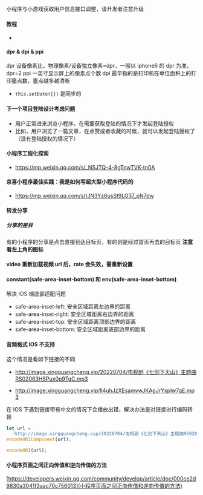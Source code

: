 小程序与小游戏获取用户信息接口调整，请开发者注意升级

> [](https://developers.weixin.qq.com/community/develop/doc/0000a26e1aca6012e896a517556c01)

#### 教程

- [](https://blog.csdn.net/weidong_y/article/details/79636386?utm_medium=distribute.pc_relevant.none-task-blog-2%7Edefault%7EBlogCommendFromBaidu%7Edefault-8.control&depth_1-utm_source=distribute.pc_relevant.none-task-blog-2%7Edefault%7EBlogCommendFromBaidu%7Edefault-8.control)

#### dpr & dpi & ppi

dpr 设备像素比，物理像素/设备独立像素=dpr，一般以 iphone6 的 dpr 为准，dpr=2
ppi 一英寸显示屏上的像素点个数
dpi 最早指的是打印机在单位面积上的打印墨点数，墨点越多越清晰

- `this.setDate({})` 是同步的

#### 下一个项目登陆设计考虑问题

- 用户正常进来浏览小程序，在需要获取登陆的情况下才发起登陆授权
- 比如，用户浏览了一篇文章，在点赞或者收藏的时候，就可以发起登陆授权了（没有登陆授权的情况下）

#### 小程序工程化探索

- https://mp.weixin.qq.com/s/_NSJTQ-4-8gTnwTVK-tn0A

#### 京喜小程序最佳实践：我是如何写超大型小程序代码的

- https://mp.weixin.qq.com/s/tJN3Yz6usSt9LG37_pN7dw

#### 转发分享

##### 分享的差异

有的小程序的分享是点击直接到达目标页，有的则是经过首页再去的目标页
**注意看左上角的图标**

#### video 重新加载视频 url 后，rate 会失效，需重新设置

#### constant(safe-area-inset-bottom) 和 env(safe-area-inset-bottom)

解决 IOS 端底部适配问题

- safe-area-inset-left: 安全区域距离左边界的距离
- safe-area-inset-right: 安全区域距离右边界的距离
- safe-area-inset-top: 安全区域距离顶部边界的距离
- safe-area-inset-bottom: 安全区域距离底部边界的距离

#### 音频格式 IOS 不支持

这个情况是看如下链接的不同

- http://image.xingguangcheng.vip/20220704/电视剧《七剑下天山》主题曲RS02063HSPux0p9TgC.mp3

- http://image.xingguangcheng.vip/ll4uhJzXEsamvwJKAgJrYxplw7qE.mp3

在 IOS 下遇到链接带有中文的情况下会播放出错，解决办法是对链接进行编码转换

```js
let url =
  'http://image.xingguangcheng.vip/20220704/电视剧《七剑下天山》主题曲RS02063HSPux0p9TgC.mp3';
encodeURIComponent(url);

encodeURI(url);
```

#### 小程序页面之间正向传值和逆向传值的方法

[https://developers.weixin.qq.com/community/develop/article/doc/000ce2d9830a3041f3aac70c756013](小程序页面之间正向传值和逆向传值的方法)
